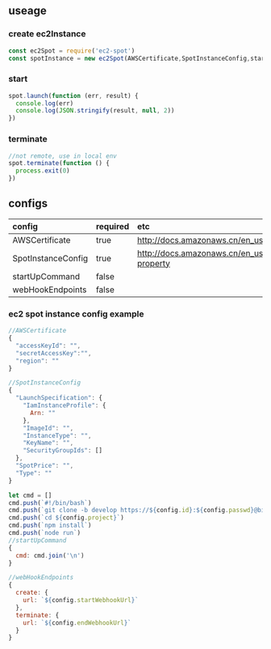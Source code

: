 
## useage

### create ec2Instance
```javascript
const ec2Spot = require('ec2-spot')
const spotInstance = new ec2Spot(AWSCertificate,SpotInstanceConfig,startUpCommand,webHookEndpoints)
```

### start

```javascript
spot.launch(function (err, result) {
  console.log(err)
  console.log(JSON.stringify(result, null, 2))
})
```

### terminate

```javascript
//not remote, use in local env
spot.terminate(function () {
  process.exit(0)
})
```

## configs

| config    | required  | etc     |
|:----------|:----------|:--------|
| AWSCertificate     | true     |  http://docs.amazonaws.cn/en_us/AWSJavaScriptSDK/latest/AWS/EC2.html |
| SpotInstanceConfig | true     |  http://docs.amazonaws.cn/en_us/AWSJavaScriptSDK/latest/AWS/EC2.html#requestSpotInstances-property |
| startUpCommand | false     | |
| webHookEndpoints | false | |

### ec2 spot instance config example

```javascript
//AWSCertificate
{
  "accessKeyId": "",
  "secretAccessKey":"",
  "region": ""
}

//SpotInstanceConfig
{
  "LaunchSpecification": {
    "IamInstanceProfile": {
      Arn: ""
    },
    "ImageId": "",
    "InstanceType": "",
    "KeyName": "",
    "SecurityGroupIds": []
  },
  "SpotPrice": "",
  "Type": ""
}

let cmd = []
cmd.push(`#!/bin/bash`)
cmd.push(`git clone -b develop https://${config.id}:${config.passwd}@bitbucket.org/${config.group}/${config.project}.git`)
cmd.push(`cd ${config.project}`)
cmd.push(`npm install`)
cmd.push(`node run`)
//startUpCommand
{
  cmd: cmd.join('\n')
}

//webHookEndpoints
{
  create: {
    url: `${config.startWebhookUrl}`
  },
  terminate: {
    url: `${config.endWebhookUrl}`
  }
}

```
